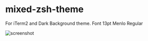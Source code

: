# mixed-zsh-theme

For iTerm2 and Dark Background theme. Font 13pt Menlo Regular

![screenshot](<img src=http://imgur.com/a/jfs6d>)
